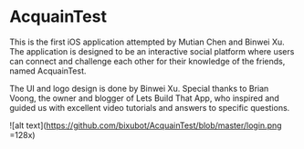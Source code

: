 # AcquainTest

This is the first iOS application attempted by Mutian Chen and Binwei Xu. The application is designed to be an interactive social platform where users can connect and challenge each other for their knowledge of the friends, named AcquainTest. 

The UI and logo design is done by Binwei Xu. Special thanks to Brian Voong, the owner and blogger of Lets Build That App, who inspired and guided us with excellent video tutorials and answers to specific questions. 

![alt text](https://github.com/bixubot/AcquainTest/blob/master/login.png =128x)
